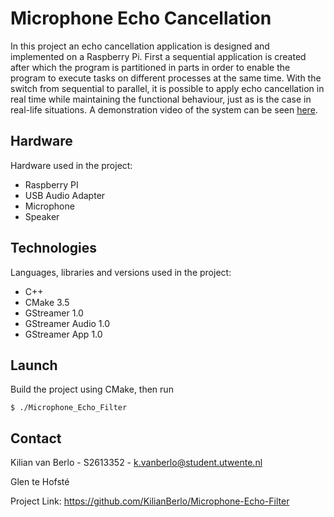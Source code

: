 # Microphone Echo Cancellation
In this project an echo cancellation application is designed and implemented on a Raspberry Pi. First a sequential application is created after which the program is partitioned in parts in order to enable the program to execute tasks on different processes at the same time. With the switch from sequential to parallel, it is possible to apply echo cancellation in real time while maintaining the functional behaviour, just as is the case in real-life situations. A demonstration video of the system can be seen [here](https://raw.githubusercontent.com/KilianBerlo/Microphone-Echo-Filter/main/RTS2%20Echo%20cancellation%20demo.mp4).

## Hardware
Hardware used in the project:
- Raspberry PI
- USB Audio Adapter
- Microphone
- Speaker

## Technologies
Languages, libraries and versions used in the project:
- C++
- CMake 3.5
- GStreamer 1.0
- GStreamer Audio 1.0
- GStreamer App 1.0

## Launch
Build the project using CMake, then run
```
$ ./Microphone_Echo_Filter
```

## Contact
Kilian van Berlo - S2613352 - k.vanberlo@student.utwente.nl

Glen te Hofsté

Project Link: https://github.com/KilianBerlo/Microphone-Echo-Filter
